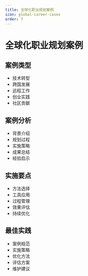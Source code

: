```yaml
---
title: 全球化职业规划案例
icon: global-career-cases
order: 7
---
```


# 全球化职业规划案例

## 案例类型
- 技术转型
- 跨国发展
- 远程工作
- 创业实践
- 社区贡献

## 案例分析
- 背景介绍
- 规划过程
- 实施策略
- 成果总结
- 经验启示

## 实施要点
- 方法选择
- 工具应用
- 过程管理
- 效果评估
- 持续优化

## 最佳实践
- 案例规范
- 实施策略
- 优化方法
- 评估方案
- 维护建议

